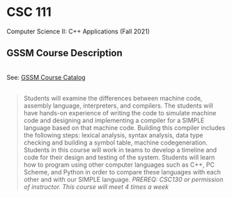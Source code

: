 # CSC 111

Computer Science II: C++ Applications (Fall 2021)
<br>
## GSSM Course Description
<br>
See: <a href='https://dc.statelibrary.sc.gov/bitstream/handle/10827/36887/GSSM_Course_Catalog_2021-2022.pdf'>GSSM Course Catalog </a>
<br><br>

> Students will examine the differences between machine code, assembly language, interpreters, and compilers. The students will have hands-on experience of writing the code to simulate machine code and designing and implementing a compiler for a SIMPLE language based on that machine code. Building this compiler includes the following steps: lexical analysis, syntax analysis, data type checking and building a symbol table, machine codegeneration. Students in this course will work in teams to develop a timeline and code for their design and testing of the system. Students will learn how to program using other computer languages such as C++, PC Scheme, and Python in order to compare these languages with each other and with our SIMPLE language. <I>PREREQ: CSC130 or permission of instructor. This course will meet 4 times a week</I>